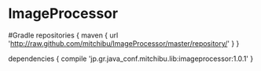 # ImageProcessor

#Gradle
repositories {
    maven { url 'http://raw.github.com/mitchibu/ImageProcessor/master/repository/' }
}

dependencies {
    compile 'jp.gr.java_conf.mitchibu.lib:imageprocessor:1.0.1'
}
